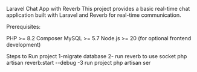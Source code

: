Laravel Chat App with Reverb
This project provides a basic real-time chat application built with Laravel and Reverb for real-time communication.

Prerequisites:

PHP >= 8.2
Composer
MySQL >= 5.7
Node.js >= 20 (for optional frontend development)

Steps to Run project
    1-migrate database 
    2- run reverb to use socket
        php artisan reverb:start --debug
    -3 run project
        php artisan ser
